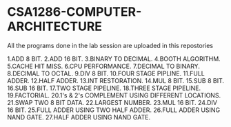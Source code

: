 # CSA1286-COMPUTER-ARCHITECTURE

All the programs done in the lab session are uploaded in this repostories

1.ADD 8 BIT.
2.ADD 16 BIT.
3.BINARY TO DECIMAL.
4.BOOTH ALGORITHM.
5.CACHE HIT MISS.
6.CPU PERFORMANCE.
7.DECIMAL TO BINARY.
8.DECIMAL TO OCTAL.
9.DIV 8 BIT.
10.FOUR STAGE PIPLINE.
11.FULL ADDER.
12.HALF ADDER.
13.INT RESTORATION.
14.MUL 8 BIT.
15.SUB 8 BIT.
16.SUB 16 BIT.
17.TWO STAGE PIPELINE.
18.THREE STAGE PIPELINE.
19.FACTORIAL.
20.1's & 2's COMPLEMENT USING DIFFERENT LOCATIONS.
21.SWAP TWO 8 BIT DATA.
22.LARGEST NUMBER.
23.MUL 16 BIT.
24.DIV 16 BIT.
25.FULL ADDER USING TWO HALF ADDER.
26.FULL ADDER USING NAND GATE.
27.HALF ADDER USING NAND GATE.
